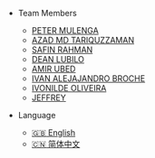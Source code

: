 * Team Members

  * [PETER MULENGA](intro/team/peter.md)
  * [AZAD MD TARIQUZZAMAN](intro/team/azad.md)
  * [SAFIN RAHMAN](intro/team/safin/index.html)
  * [DEAN LUBILO](intro/team/dean.md)
  * [AMIR UBED](intro/team/amir.md)
  * [IVAN ALEJAJANDRO BROCHE](intro/team/ivan.md)
  * [IVONILDE OLIVEIRA](intro/team/ivonilde.md)
  * [JEFFREY](intro/team/jeffrey.md)

* Language
  * [:uk: English](/)
  * [:cn: 简体中文](/zh-cn/)